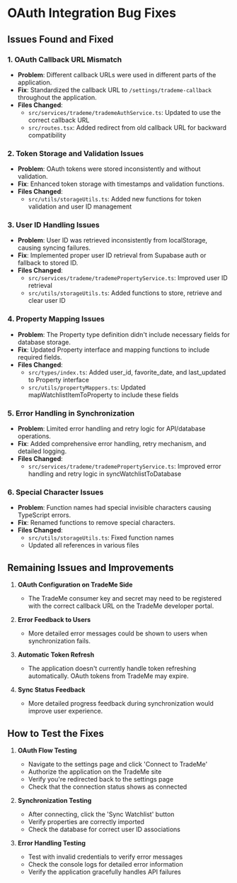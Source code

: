 # OAuth Integration Bug Fixes

## Issues Found and Fixed

### 1. OAuth Callback URL Mismatch
- **Problem**: Different callback URLs were used in different parts of the application.
- **Fix**: Standardized the callback URL to `/settings/trademe-callback` throughout the application.
- **Files Changed**:
  - `src/services/trademe/trademeAuthService.ts`: Updated to use the correct callback URL
  - `src/routes.tsx`: Added redirect from old callback URL for backward compatibility

### 2. Token Storage and Validation Issues
- **Problem**: OAuth tokens were stored inconsistently and without validation.
- **Fix**: Enhanced token storage with timestamps and validation functions.
- **Files Changed**:
  - `src/utils/storageUtils.ts`: Added new functions for token validation and user ID management

### 3. User ID Handling Issues
- **Problem**: User ID was retrieved inconsistently from localStorage, causing syncing failures.
- **Fix**: Implemented proper user ID retrieval from Supabase auth or fallback to stored ID.
- **Files Changed**:
  - `src/services/trademe/trademePropertyService.ts`: Improved user ID retrieval
  - `src/utils/storageUtils.ts`: Added functions to store, retrieve and clear user ID

### 4. Property Mapping Issues
- **Problem**: The Property type definition didn't include necessary fields for database storage.
- **Fix**: Updated Property interface and mapping functions to include required fields.
- **Files Changed**:
  - `src/types/index.ts`: Added user_id, favorite_date, and last_updated to Property interface
  - `src/utils/propertyMappers.ts`: Updated mapWatchlistItemToProperty to include these fields

### 5. Error Handling in Synchronization
- **Problem**: Limited error handling and retry logic for API/database operations.
- **Fix**: Added comprehensive error handling, retry mechanism, and detailed logging.
- **Files Changed**:
  - `src/services/trademe/trademePropertyService.ts`: Improved error handling and retry logic in syncWatchlistToDatabase

### 6. Special Character Issues
- **Problem**: Function names had special invisible characters causing TypeScript errors.
- **Fix**: Renamed functions to remove special characters.
- **Files Changed**:
  - `src/utils/storageUtils.ts`: Fixed function names
  - Updated all references in various files

## Remaining Issues and Improvements

1. **OAuth Configuration on TradeMe Side**
   - The TradeMe consumer key and secret may need to be registered with the correct callback URL on the TradeMe developer portal.

2. **Error Feedback to Users**
   - More detailed error messages could be shown to users when synchronization fails.

3. **Automatic Token Refresh**
   - The application doesn't currently handle token refreshing automatically. OAuth tokens from TradeMe may expire.

4. **Sync Status Feedback**
   - More detailed progress feedback during synchronization would improve user experience.

## How to Test the Fixes

1. **OAuth Flow Testing**
   - Navigate to the settings page and click 'Connect to TradeMe'
   - Authorize the application on the TradeMe site
   - Verify you're redirected back to the settings page
   - Check that the connection status shows as connected

2. **Synchronization Testing**
   - After connecting, click the 'Sync Watchlist' button
   - Verify properties are correctly imported
   - Check the database for correct user ID associations

3. **Error Handling Testing**
   - Test with invalid credentials to verify error messages
   - Check the console logs for detailed error information
   - Verify the application gracefully handles API failures